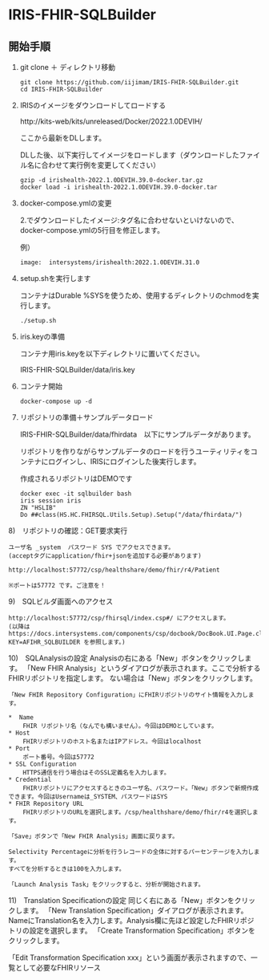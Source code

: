 # IRIS-FHIR-SQLBuilder

## 開始手順

1) git clone ＋ ディレクトリ移動

	```
	git clone https://github.com/iijimam/IRIS-FHIR-SQLBuilder.git
	cd IRIS-FHIR-SQLBuilder
	```

2)  IRISのイメージをダウンロードしてロードする

	http://kits-web/kits/unreleased/Docker/2022.1.0DEVIH/

	ここから最新をDLします。

	DLした後、以下実行してイメージをロードします（ダウンロードしたファイル名に合わせて実行例を変更してください）

	```
	gzip -d irishealth-2022.1.0DEVIH.39.0-docker.tar.gz
	docker load -i irishealth-2022.1.0DEVIH.39.0-docker.tar
	```

3) docker-compose.ymlの変更

 	2.でダウンロードしたイメージ:タグ名に合わせないといけないので、docker-compose.ymlの5行目を修正します。

	例）
	```
	image:  intersystems/irishealth:2022.1.0DEVIH.31.0
	```

4) setup.shを実行します

	コンテナはDurable %SYSを使うため、使用するディレクトリのchmodを実行します。


	```
	./setup.sh
	```

5) iris.keyの準備

	コンテナ用iris.keyを以下ディレクトリに置いてください。

	IRIS-FHIR-SQLBuilder/data/iris.key


6) コンテナ開始

	```
	docker-compose up -d
	```

7) リポジトリの準備＋サンプルデータロード

	IRIS-FHIR-SQLBuilder/data/fhirdata　以下にサンプルデータがあります。

	リポジトリを作りながらサンプルデータのロードを行うユーティリティをコンテナにログインし、IRISにログインした後実行します。

	作成されるリポジトリはDEMOです

	```
	docker exec -it sqlbuilder bash
	iris session iris
	ZN "HSLIB"
	Do ##class(HS.HC.FHIRSQL.Utils.Setup).Setup("/data/fhirdata/")
	```


8)　リポジトリの確認：GET要求実行

	ユーザ名 _system  パスワード SYS でアクセスできます。
	(acceptタグにapplication/fhir+jsonを追加する必要があります)

	http://localhost:57772/csp/healthshare/demo/fhir/r4/Patient

	※ポートは57772 です。ご注意を！

9)　SQLビルダ画面へのアクセス

	http://localhost:57772/csp/fhirsql/index.csp#/ にアクセスします。
	(以降はhttps://docs.intersystems.com/components/csp/docbook/DocBook.UI.Page.cls?KEY=AFIHR_SQLBUILDER を参照します。)

10)　SQLAnalysisの設定
	Analysisの右にある「New」ボタンをクリックします。
	「New FHIR Analysis」というダイアログが表示されます。ここで分析するFHIRリポジトリを指定します。
	ない場合は「New」ボタンをクリックします。
	
	「New FHIR Repository Configuration」にFHIRリポジトリのサイト情報を入力します。

	*  Name
		FHIR リポジトリ名（なんでも構いません）。今回はDEMOとしています。
	* Host
		FHIRリポジトリのホスト名またはIPアドレス。今回はlocalhost
	* Port
		ポート番号。今回は57772
	* SSL Configuration
		HTTPS通信を行う場合はそのSSL定義名を入力します。
	* Credential
		FHIRリポジトリにアクセスするときのユーザ名、パスワード。「New」ボタンで新規作成できます。今回はUsernameは_SYSTEM、パスワードはSYS
	* FHIR Repository URL
		FHIRリポジトリのURLを選択します。/csp/healthshare/demo/fhir/r4を選択します。

	「Save」ボタンで「New FHIR Analysis」画面に戻ります。
	
	Selectivity Percentageに分析を行うレコードの全体に対するパーセンテージを入力します。
	すべてを分析するときは100を入力します。

	「Launch Analysis Task」をクリックすると、分析が開始されます。

11)　Translation Specificationの設定
同じく右にある「New」ボタンをクリックします。
「New Translation Specification」ダイアログが表示されます。
NameにTranslation名を入力します。Analysis欄に先ほど設定したFHIRリポジトリの設定を選択します。
「Create Transformation Specification」ボタンをクリックします。

「Edit Transformation Specification xxx」という画面が表示されますので、一覧として必要なFHIRリソース
	

	
	
